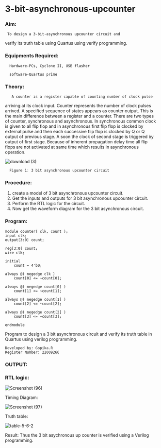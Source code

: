 # 3-bit-asynchronous-upcounter
### Aim:
     To design a 3-bit-asynchronous upcounter circuit and 
verify its truth table using Quartus  using verify programming.
      
### Equipments Required:
     
      Hardware-PCs, Cyclone II, USB flasher
      
      software-Quartus prime
      
      
### Theory:
       A counter is a register capable of counting number of clock pulse
arriving at its clock input. Counter represents the number of clock pulses arrived.
A specified sequence of states appears as counter output. This is the main difference
between a register and a counter. There are two types of counter, synchronous and
asynchronous. In synchronous common clock is given to all flip flop and in 
asynchronous first flip flop is clocked by external pulse and then each successive
flip flop is clocked by Q or Q output of previous stage. A soon the clock of 
second stage is triggered by output of first stage. Because of inherent propagation
delay time  all flip flops are not activated at same time
which results in asynchronous operation.    

  
![download (3)](https://user-images.githubusercontent.com/122762773/214794176-f4b492d1-0d9a-4c96-a462-3ce18816eecf.png)

      Figure 1: 3 bit asynchronous upcounter circuit
      
      
### Procedure:
  
  
   1. create a model of 3 bit asynchronous upcounter circuit.
   2. Get the inputs and outputs for 3 bit asynchronous upcounter circuit.
   3. Perform the RTL logic for the circuit.
   4. Now get the waveform diagram for the 3 bit asynchronous circuit.
   
   
   
### Program:


```
module counter( clk, count );
input clk;
output[3:0] count;

reg[3:0] count;
wire clk;

initial
    count = 4'b0;

always @( negedge clk )
    count[0] <= ~count[0];

always @( negedge count[0] )
    count[1] <= ~count[1];

always @( negedge count[1] )
    count[2] <= ~count[2];

always @( negedge count[2] )
    count[3] <= ~count[3];

endmodule
```


Program to design a 3 bit asynchronous circuit and verify its 
truth table in Quartus using  verilog programming.

```
Developed by: Gopika.R
Register Number: 22009266
```

### OUTPUT:


### RTL logic: 

![Screenshot (96)](https://user-images.githubusercontent.com/122762773/214798658-817e6c70-9aca-4313-8c18-45bfe88cedcb.png)


Timing Diagram:


![Screenshot (97)](https://user-images.githubusercontent.com/122762773/214799564-f19ba9ea-5124-4186-8a74-de684cc33b9e.png)


Truth table:


![table-5-6-2](https://user-images.githubusercontent.com/122762773/214797834-7ec3a8a6-b151-4895-8cd0-b126a0ff3834.gif)


Result:
      Thus the 3 bit asychronous up counter is verified using a Verilog  programming.
